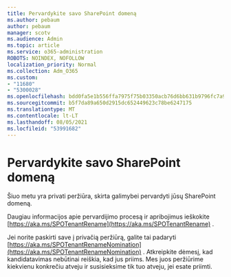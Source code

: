 ```yaml
---
title: Pervardykite savo SharePoint domeną
ms.author: pebaum
author: pebaum
manager: scotv
ms.audience: Admin
ms.topic: article
ms.service: o365-administration
ROBOTS: NOINDEX, NOFOLLOW
localization_priority: Normal
ms.collection: Adm_O365
ms.custom:
- "11680"
- "5300028"
ms.openlocfilehash: bdd0fa5e1b556ffa7975f75b03350acb76d6bb631b9796fc7a92a12ff50c92a6
ms.sourcegitcommit: b5f7da89a650d2915dc652449623c78be6247175
ms.translationtype: MT
ms.contentlocale: lt-LT
ms.lasthandoff: 08/05/2021
ms.locfileid: "53991682"
---
```

# <a name="rename-your-sharepoint-domain"></a>Pervardykite savo SharePoint domeną

Šiuo metu yra privati peržiūra, skirta galimybei pervardyti jūsų SharePoint domeną.

Daugiau informacijos apie pervardijimo procesą ir apribojimus ieškokite [https://aka.ms/SPOTenantRename](https://aka.ms/SPOTenantRename) .

Jei norite paskirti save į privačią peržiūrą, galite tai padaryti [https://aka.ms/SPOTenantRenameNomination](https://aka.ms/SPOTenantRenameNomination) . Atkreipkite dėmesį, kad kandidatavimas nebūtinai reiškia, kad jus priims. Mes juos peržiūrime kiekvienu konkrečiu atveju ir susisieksime tik tuo atveju, jei esate priimti.
